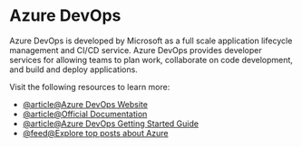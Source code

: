 # Azure DevOps

Azure DevOps is developed by Microsoft as a full scale application lifecycle management and CI/CD service. Azure DevOps provides developer services for allowing teams to plan work, collaborate on code development, and build and deploy applications.

Visit the following resources to learn more:

- [@article@Azure DevOps Website](https://azure.microsoft.com/en-us/services/devops/#overview)
- [@article@Official Documentation](https://docs.microsoft.com/en-us/azure/devops/?view=azure-devops\&viewFallbackFrom=vsts)
- [@article@Azure DevOps Getting Started Guide](https://docs.microsoft.com/en-us/azure/devops/user-guide/sign-up-invite-teammates?view=azure-devops)
- [@feed@Explore top posts about Azure](https://app.daily.dev/tags/azure?ref=roadmapsh)
